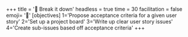 +++
title = '🧩 Break it down'
headless = true
time = 30
facilitation = false
emoji= '🧩'
[objectives]
    1='Propose acceptance criteria for a given user story'
    2='Set up a project board'
    3='Write up clear user story issues'
    4='Create sub-issues based off acceptance criteria'
+++
